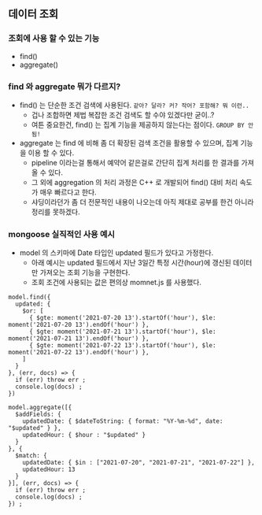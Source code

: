 ## 데이터 조회

### 조회에 사용 할 수 있는 기능

- find()
- aggregate()

### find 와 aggregate 뭐가 다르지?

- find() 는 단순한 조건 검색에 사용된다. ``같아? 달라? 커? 작어? 포함해? 뭐 이런..``
  - 겁나 조합하면 제법 복잡한 조건 검색도 할 수야 있겠다만 굳이..?
  - 여튼 중요한건, find() 는 집계 기능을 제공하지 않는다는 점이다. ``GROUP BY 안됨!``
- aggregate 는 find 에 비해 좀 더 확장된 검색 조건을 활용할 수 있으며, 집계 기능을 이용 할 수 있다.
  - pipeline 이라는걸 통해서 예약어 같은걸로 간단히 집계 처리를 한 결과를 가져올 수 있다.
  - 그 외에 aggregation 의 처리 과정은 C++ 로 개발되어 find() 대비 처리 속도가 매우 빠르다고 한다.
  - 샤딩이라던가 좀 더 전문적인 내용이 나오는데 아직 제대로 공부를 한건 아니라 정리를 못하겠다.

### mongoose 실직적인 사용 예시

- model 의 스키마에 Date 타입인 updated 필드가 있다고 가정한다.
  - 아래 예시는 updated 필드에서 지난 3일간 특정 시간(hour)에 갱신된 데이터만 가져오는 조회 기능을 구현한다.
  - 조회 조건에 사용되는 값은 편의상 momnet.js 를 사용했다.

```
model.find({
  updated: {
    $or: [
      { $gte: moment('2021-07-20 13').startOf('hour'), $le: moment('2021-07-20 13').endOf('hour') },
      { $gte: moment('2021-07-21 13').startOf('hour'), $le: moment('2021-07-21 13').endOf('hour') },
      { $gte: moment('2021-07-22 13').startOf('hour'), $le: moment('2021-07-22 13').endOf('hour') },
    ]   
  }
}, (err, docs) => {
  if (err) throw err ;
  console.log(docs) ;
})
```

```
model.aggregate([{
  $addFields: {
    updatedDate: { $dateToString: { format: "%Y-%m-%d", date: "$updated" } },
    updatedHour: { $hour : "$updated" }
  }
}, {
  $match: {
    updatedDate: { $in : ["2021-07-20", "2021-07-21", "2021-07-22"] },
    updatedHour: 13
  }
}], (err, docs) => {
  if (err) throw err ;
  console.log(docs) ;
}) ;
```
